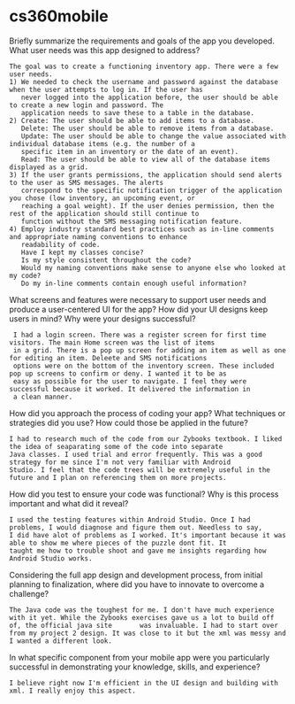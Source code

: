 # cs360mobile

Briefly summarize the requirements and goals of the app you developed. What user needs was this app designed to address?

    The goal was to create a functioning inventory app. There were a few user needs. 
    1) We needed to check the username and password against the database when the user attempts to log in. If the user has 
       never logged into the application before, the user should be able to create a new login and password. The 
       application needs to save these to a table in the database. 
    2) Create: The user should be able to add items to a database.
       Delete: The user should be able to remove items from a database.
       Update: The user should be able to change the value associated with individual database items (e.g. the number of a 
       specific item in an inventory or the date of an event). 
       Read: The user should be able to view all of the database items displayed as a grid.
    3) If the user grants permissions, the application should send alerts to the user as SMS messages. The alerts 
       correspond to the specific notification trigger of the application you chose (low inventory, an upcoming event, or
       reaching a goal weight). If the user denies permission, then the rest of the application should still continue to 
       function without the SMS messaging notification feature.
    4) Employ industry standard best practices such as in-line comments and appropriate naming conventions to enhance 
       readability of code.
       Have I kept my classes concise?
       Is my style consistent throughout the code?
       Would my naming conventions make sense to anyone else who looked at my code?
       Do my in-line comments contain enough useful information?

What screens and features were necessary to support user needs and produce a user-centered UI for the app? How did your UI designs keep users in mind? Why were your designs successful?
    
     I had a login screen. There was a register screen for first time visitors. The main Home screen was the list of items 
     in a grid. There is a pop up screen for adding an item as well as one for editing an item. Deleete and SMS notifications
     options were on the bottom of the inventory screen. These included pop up screens to confirm or deny. I wanted it to be as 
     easy as possible for the user to navigate. I feel they were successful because it worked. It delivered the information in
     a clean manner.

How did you approach the process of coding your app? What techniques or strategies did you use? How could those be applied in the future?

    I had to research much of the code from our Zybooks textbook. I liked the idea of seaparating some of the code into separate 
    Java classes. I used trial and error frequently. This was a good strategy for me since I'm not very familiar with Android
    Studio. I feel that the code trees will be extremely useful in the future and I plan on referencing them on more projects.

How did you test to ensure your code was functional? Why is this process important and what did it reveal?

    I used the testing features within Android Studio. Once I had problems, I would diagnose and figure them out. Needless to say,
    I did have alot of problems as I worked. It's important because it was able to show me where pieces of the puzzle dont fit. It
    taught me how to trouble shoot and gave me insights regarding how Android Studio works.

Considering the full app design and development process, from initial planning to finalization, where did you have to innovate to overcome a challenge?

    The Java code was the toughest for me. I don't have much experience with it yet. While the Zybooks exercises gave us a lot to build off of, the official java site       was invaluable. I had to start over from my project 2 design. It was close to it but the xml was messy and I wanted a different look. 
    

In what specific component from your mobile app were you particularly successful in demonstrating your knowledge, skills, and experience?

    I believe right now I'm efficient in the UI design and building with xml. I really enjoy this aspect.

